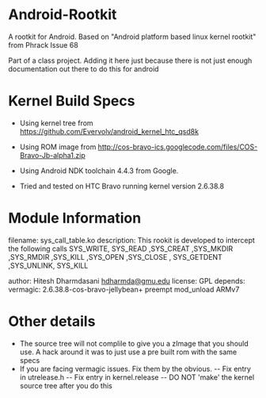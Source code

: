 Android-Rootkit
===============

A rootkit for Android. Based on "Android platform based linux kernel rootkit" from Phrack Issue 68

Part of a class project. Adding it here just because there is not just enough documentation out there to do this for android

Kernel Build Specs
===================
* Using kernel tree from https://github.com/Evervolv/android_kernel_htc_qsd8k

* Using ROM image from http://cos-bravo-ics.googlecode.com/files/COS-Bravo-Jb-alpha1.zip

* Using Android NDK toolchain 4.4.3 from Google.

* Tried and tested on HTC Bravo running kernel version 2.6.38.8


Module Information
==================

filename:       sys_call_table.ko
description:    This rookit is developed to intercept the following calls
   					 SYS_WRITE, SYS_READ ,SYS_CREAT ,SYS_MKDIR ,SYS_RMDIR ,SYS_KILL ,SYS_OPEN ,SYS_CLOSE ,
 						 SYS_GETDENT ,SYS_UNLINK, SYS_KILL 
 						 						
author:         Hitesh Dharmdasani <hdharmda@gmu.edu>
license:        GPL
depends:        
vermagic:       2.6.38.8-cos-bravo-jellybean+ preempt mod_unload ARMv7 


Other details
=============

* The source tree will not complile to give you a zImage that you should use. A hack around it was to just use a pre built rom with the same specs
* If you are facing vermagic issues. Fix them by the obvious.
  -- Fix entry in utrelease.h
  -- Fix entry in kernel.release
  -- DO NOT 'make' the kernel source tree after you do this
